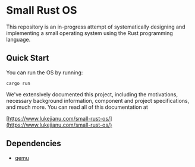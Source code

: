 # Small Rust OS
This repository is an in-progress attempt of systematically designing and implementing
a small operating system using the Rust programming language.

## Quick Start
You can run the OS by running:

```
cargo run
```

We've extensively documented this project, including the motivations, necessary
background information, component and project specifications, and much more.
You can read all of this documentation at

[https://www.lukejianu.com/small-rust-os/](https://www.lukejianu.com/small-rust-os/)

## Dependencies

- [qemu](https://www.qemu.org/)

